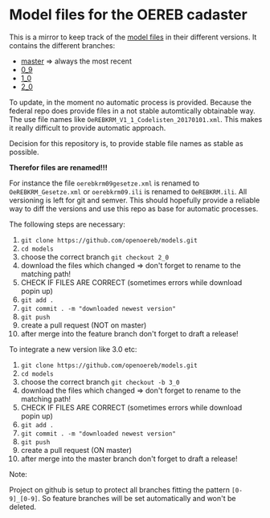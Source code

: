 # Model files for the OEREB cadaster

This is a mirror to keep track of the [model files](https://models.geo.admin.ch/V_D/OeREB/) in their
different versions. It contains the different branches:

- [master](https://github.com/openoereb/models) => always the most recent
- [0_9](https://github.com/openoereb/models/tree/0_9)
- [1_0](https://github.com/openoereb/models/tree/1_0)
- [2_0](https://github.com/openoereb/models/tree/2_0)

To update, in the moment no automatic process is provided. Because the federal repo does
provide files in a not stable automtically obtainable way. The use file names like
`OeREBKRM_V1_1_Codelisten_20170101.xml`. This makes it really difficult to provide automatic
approach.

Decision for this repository is, to provide stable file names as stable as possible.

**Therefor files are renamed!!!**

For instance the file `oerebkrm09gesetze.xml` is renamed to `OeREBKRM_Gesetze.xml` or 
`oerebkrm09.ili` is renamed to `OeREBKRM.ili`. All versioning is left for git and semver. This
should hopefully provide a reliable way to diff the versions and use this repo as base
for automatic processes.

The following steps are necessary:

1. `git clone https://github.com/openoereb/models.git`
2. `cd models`
3. choose the correct branch `git checkout 2_0`
4. download the files which changed => don't forget to rename to the matching path!
5. CHECK IF FILES ARE CORRECT (sometimes errors while download popin up)
6. `git add .`
7. `git commit . -m "downloaded newest version"`
8. `git push`
9. create a pull request (NOT on master)
10. after merge into the feature branch don't forget to draft a release!

To integrate a new version like 3.0 etc:

1. `git clone https://github.com/openoereb/models.git`
2. `cd models`
3. choose the correct branch `git checkout -b 3_0`
4. download the files which changed => don't forget to rename to the matching path!
5. CHECK IF FILES ARE CORRECT (sometimes errors while download popin up)
6. `git add .`
7. `git commit . -m "downloaded newest version"`
8. `git push`
9. create a pull request (ON master)
10. after merge into the master branch don't forget to draft a release!


Note:

Project on github is setup to protect all branches fitting the pattern `[0-9]_[0-9]`. So feature branches will be set
automatically and won't be deleted.
